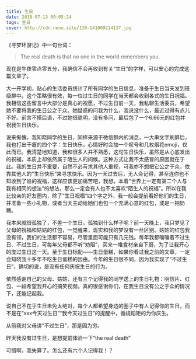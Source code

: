 ```yaml
---
title: 生日
date: 2018-07-13 00:05:24
tags: 生日
cover: http://cdn.nenu.site/138-141009214137.jpg
---
```


《寻梦环游记》中一句台词：

> The real death is that no one in the world remembers you. 

现在是午夜零点零五分，我确信不会再收到有关“生日”的字样，可以安心的完成这篇文章了。

大一开学初，贴心的生活委员统计了所有同学的生日信息，准备于生日当天发到班级群中。这个策略很有效，每一位过生日的同学在当天都会收到各式的生日祝福。我相信这些留言中大部分是真心的祝愿，不过生日前一天，我私聊生活委员，希望她不要将我的生日公之于众。她疑惑的问我为什么，我说没什么，最近过得有点儿不好。前言不搭后语，不过她很聪明，没有多问，最后包了一个6.66元的红包并祝我生日快乐。

说来惭愧，我知晓同学的生日，同样来源于微信群内的消息，一大串文字刷屏后，我也打出干瘪的四个字：生日快乐，心情好时会加一个叹号和几枚烟花emoji，仅此而已。我清楚地知道，我和很多人并不熟悉，这句生日快乐，虽然是从心底发出的祝福，本质上却依然属于陌生人的问候。这种方式让我不太感冒的原因就在于此。我的生日并不重要，自然不必苛求其他人重视，可我亦不想把它公之于众，依靠其他人的”生日快乐“来寻求快乐。因为一天过去后，无人会记得，甚至连你也不知收到了谁的祝福，这样应该更加痛苦吧，我想。本着“世界上一定有第二个人与我有相同的想法”的想法，那么一定会有人也不太喜欢“陌生人的祝福”。所以在我比较亲的好友圈内，除了”生日祝福“四个字之外，我一般会提前看好他们的生日，并准备一些小礼物，或者当天主动给她们也包一个充满心意的红包，或是一把奶糖。

我本来就很孤独了，不差一个生日。孤独到什么样子呢？前一天晚上，我只梦见了父母的祝福和姑姑的红包，一觉醒来，现实和我的梦没有一丝区别。姑姑的红包我没有领，我们的生活都不容易，尽管里面可能只有几元钱。每年我都嚷嚷着不过生日、不过生日，可每年父母都不听“劝阻”，买来一堆食材亲自下厨，为了让我开心的度过生日这一天。至于生日标配——生日蛋糕，如果你看过我之前的文章，一定会知晓我十多年不吃生日蛋糕的因由。今年的生日很不同，因为我实现了“不过生日”，确切的说，是没有任何庆祝生日的行为。

依然感谢自己的父母、姑姑，还有三个记得我的同学送上的生日礼物：明信片、红包、一段希望我开心的搞笑视频。真的很感谢你们，在我生日没有公之于众的情况下，还能记起我。

说自己不在乎生日未免太绝对，每个人都希望身边的圈子中有人记得你的生日，而不是在“xxx今天过生日”“我今天过生日”的提醒中，循规蹈矩的为你庆生。

从前我对父母讲“不过生日”，那是因为穷。

昨天我没有过生日，是想提前体验一下“the real death”

可惜啊，我失算了。怎么还有六个人记得我！？